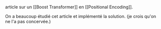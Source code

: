 article sur un [[Boost Transformer]] en [[Positional Encoding]]. 

On a beaucoup étudié cet article et implémenté la solution. (je crois qu'on ne l'a pas concervée.)